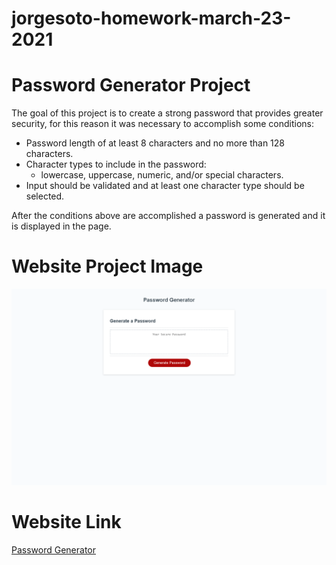 # jorgesoto-homework-march-23-2021

# Password Generator Project
The goal of this project is to create a strong password that provides greater security, for this reason it was necessary to accomplish some conditions:

* Password length of at least 8 characters and no more than 128 characters.
* Character types to include in the password:
    * lowercase, uppercase, numeric, and/or special characters.
* Input should be validated and at least one character type should be selected.

After the conditions above are accomplished a password is generated and it is displayed in the page.

# Website Project Image
![](./assets/images/website-image.png)

# Website Link
[Password Generator](https://jorgeatcabo.github.io/password-generator/)
